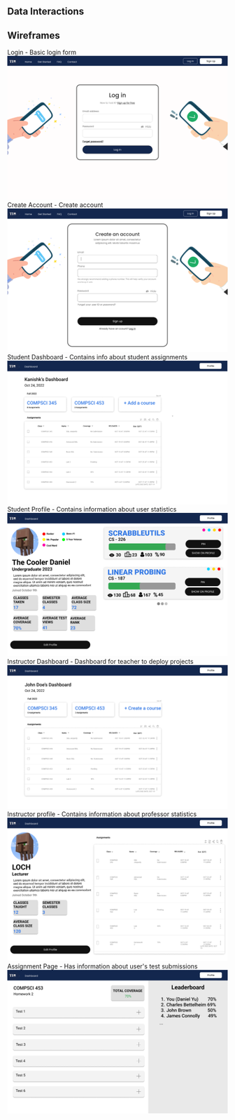## Data Interactions

## Wireframes
Login - Basic login form
![login](wireframes/login.png)
Create Account - Create account
![createacc](wireframes/create_acc.png)
Student Dashboard - Contains info about student assignments
![sdash](wireframes/student_dash.png)
Student Profile - Contains information about user statistics
![sprofile](wireframes/student_profile.png)
Instructor Dashboard - Dashboard for teacher to deploy projects
![idash](wireframes/instructors_dash.png)
Instructor profile - Contains information about professor statistics
![iprofile](wireframes/instructors_profile.png)
Assignment Page - Has information about user's test submissions
![ap](wireframes/assignments.png)